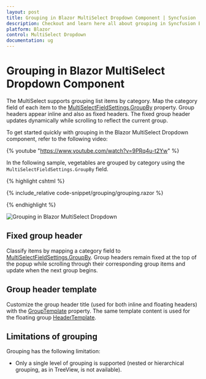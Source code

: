 ```yaml
---
layout: post
title: Grouping in Blazor MultiSelect Dropdown Component | Syncfusion
description: Checkout and learn here all about grouping in Syncfusion Blazor MultiSelect Dropdown component and more.
platform: Blazor
control: MultiSelect Dropdown
documentation: ug
---
```


# Grouping in Blazor MultiSelect Dropdown Component

The MultiSelect supports grouping list items by category. Map the category field of each item to the [MultiSelectFieldSettings.GroupBy](https://help.syncfusion.com/cr/blazor/Syncfusion.Blazor.DropDowns.MultiSelectFieldSettings.html#Syncfusion_Blazor_DropDowns_MultiSelectFieldSettings_GroupBy) property. Group headers appear inline and also as fixed headers. The fixed group header updates dynamically while scrolling to reflect the current group.

To get started quickly with grouping in the Blazor MultiSelect Dropdown component, refer to the following video:

{% youtube "https://www.youtube.com/watch?v=9PRq4u-t2Yw" %}

In the following sample, vegetables are grouped by category using the `MultiSelectFieldSettings.GroupBy` field.

{% highlight cshtml %}

{% include_relative code-snippet/grouping/grouping.razor %}

{% endhighlight %}

![Grouping in Blazor MultiSelect Dropdown](./images/blazor-multiselect-dropdown-grouping.png)

## Fixed group header

Classify items by mapping a category field to [MultiSelectFieldSettings.GroupBy](https://help.syncfusion.com/cr/blazor/Syncfusion.Blazor.DropDowns.MultiSelectFieldSettings.html#Syncfusion_Blazor_DropDowns_MultiSelectFieldSettings_GroupBy). Group headers remain fixed at the top of the popup while scrolling through their corresponding group items and update when the next group begins.

## Group header template

Customize the group header title (used for both inline and floating headers) with the [GroupTemplate](https://help.syncfusion.com/cr/blazor/Syncfusion.Blazor.DropDowns.MultiSelectModel-1.html#Syncfusion_Blazor_DropDowns_MultiSelectModel_1_GroupTemplate) property. The same template content is used for the floating group [HeaderTemplate](https://help.syncfusion.com/cr/blazor/Syncfusion.Blazor.DropDowns.MultiSelectModel-1.html#Syncfusion_Blazor_DropDowns_MultiSelectModel_1_HeaderTemplate).

## Limitations of grouping

Grouping has the following limitation:

* Only a single level of grouping is supported (nested or hierarchical grouping, as in TreeView, is not available).